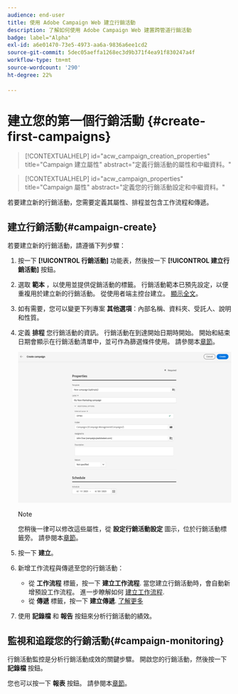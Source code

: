 ```yaml
---
audience: end-user
title: 使用 Adobe Campaign Web 建立行銷活動
description: 了解如何使用 Adobe Campaign Web 建置跨管道行銷活動
badge: label="Alpha"
exl-id: a6e01470-73e5-4973-aa6a-9836a6ee1cd2
source-git-commit: 5dec05aeffa1268ec3d9b371f4ea91f830247a4f
workflow-type: tm+mt
source-wordcount: '290'
ht-degree: 22%

---
```



# 建立您的第一個行銷活動 {#create-first-campaigns}

>[!CONTEXTUALHELP]
>id="acw_campaign_creation_properties"
>title="Campaign 建立屬性"
>abstract="定義行銷活動的屬性和中繼資料。"

>[!CONTEXTUALHELP]
>id="acw_campaign_properties"
>title="Campaign 屬性"
>abstract="定義您的行銷活動設定和中繼資料。"

若要建立新的行銷活動，您需要定義其屬性、排程並包含工作流程和傳遞。

## 建立行銷活動{#campaign-create}

若要建立新的行銷活動，請遵循下列步驟：

1. 按一下 **[!UICONTROL 行銷活動]** 功能表，然後按一下 **[!UICONTROL 建立行銷活動]** 按鈕。
1. 選取 **範本** ，以使用並提供促銷活動的標籤。 行銷活動範本已預先設定，以便重複用於建立新的行銷活動。 從使用者端主控台建立。
   [顯示全文](https://experienceleague.adobe.com/docs/campaign/automation/campaign-orchestration/marketing-campaign-templates.html?lang=zh-Hant)。
1. 如有需要，您可以變更下列專案 **其他選項**：內部名稱、資料夾、受託人、說明和性質。
1. 定義 **排程** 您行銷活動的資訊。 行銷活動在到達開始日期時開始。 開始和結束日期會顯示在行銷活動清單中，並可作為篩選條件使用。 請參閱本[章節](manage-campaigns.md#access-campaigns)。

   ![定義您的行銷活動屬性](assets/campaign-properties.png)

   >[!NOTE]
   >
   >您稍後一律可以修改這些屬性，從 **設定行銷活動設定** 圖示，位於行銷活動標籤旁。 請參閱本[章節](gs-campaigns.md#campaign-dashboard)。

1. 按一下 **建立**。
1. 新增工作流程與傳遞至您的行銷活動：

   * 從 **工作流程** 標籤，按一下 **建立工作流程**. 當您建立行銷活動時，會自動新增預設工作流程。 進一步瞭解如何 [建立工作流程](../workflows/create-workflow.md).
   * 從 **傳遞** 標籤，按一下 **建立傳遞**. [了解更多](../msg/gs-messages.md)

1. 使用 **記錄檔** 和 **報告** 按鈕來分析行銷活動的績效。

## 監視和追蹤您的行銷活動{#campaign-monitoring}

行銷活動監控是分析行銷活動成效的關鍵步驟。 開啟您的行銷活動，然後按一下 **記錄檔** 按鈕。

您也可以按一下 **報表** 按鈕。 請參閱本[章節](../reporting/campaign-reports.md)。



<!--
	+++WORKF
++screen
## Create a cross-channel campaign {#cross-channel-campaign}


>[!CONTEXTUALHELP]
>id="acw_campaign_creation_workflow"
>title="Workflow list"
>abstract="List of workflows available for your campaign. Use the 'Create workflow' button to add a workflow in your campaign."

In a cross-channel campaign, a single marketing communication uses different channels. Data is passed between the channels. The customer receives communication through multiple channels based on, for example, their interaction with the previous communication.

-->
<!--
existing campaign: settings button -> properties like when creation
schedule in header


About plans, programs and campaigns
Adobe Campaign allows you to plan marketing campaigns in which you can create and manage different types of activities: emails, SMS messages, push notifications, workflows, landing pages. These campaigns and their contents can be gathered into programs.

The programs and campaigns allow you to regroup and view the different marketing activities that are linked to them.

A program may contain other programs as well as campaigns, workflows, and landing pages. It appears in the timeline and help you organize your marketing activities: you can separate them by country, by brand, by unit, etc.
A campaign enables you to gather all the marketing activities of your choice under a single entity. A campaign may contain emails, SMS, push notifications, direct mails, workflows, and landing pages.
To better organize your marketing plans, Adobe recommends the following hierarchy: Program > Sub-programs > Campaigns > Workflows > Deliveries.

Reports on programs and campaigns allow you to analyze their impact. For example, you can build reports at the campaign level to aggregate data on all deliveries contained in that campaign.

Related topics:

Timeline
About dynamic reports
Creating a campaign
In programs and sub-programs, you can add campaigns. Campaigns can contain marketing activities such as emails, SMS, push notifications, workflows, and landing pages.

From the Adobe Campaign home page, select the Programs & Campaigns card and access a program or sub-program.

Click on the Create button and select Campaign.

In the Creation mode screen, select a campaign type.



The campaign types available are based on templates defined in Resources > Templates > Campaign templates. For more on this, refer to the Managing templates section.

In the Properties screen, enter the name and ID of the campaign.

Select a start and end date to your campaign. These dates only apply to the campaign itself.



Click on Create to confirm the creation of the campaign.

The campaign is created and displayed. Use the Create button to add marketing activities to your campaign.

NOTE
Depending on your license agreement, you may access only some of these activities.

You can also create a campaign from the marketing activity list. You can choose to link the marketing activity to a parent program or sub-program via the properties window of the campaign.


Programs and campaigns icons and statuses
Each program and each campaign in the list has a visual symbol and an icon whose color indicates the execution status. This status depends on the validity period of the program or the campaign.

Gray: the program/campaign has not yet started - Editing status.
Blue: the program/campaign is in progress - In progress status.
Green: the program/campaign has finished - Finished status. By default, the current date is automatically shown as the validity start date and the end date is calculated according to the start date (D+186 days). You can change these dates in the program or campaign properties.


Business.Adobe.com resources
-->
